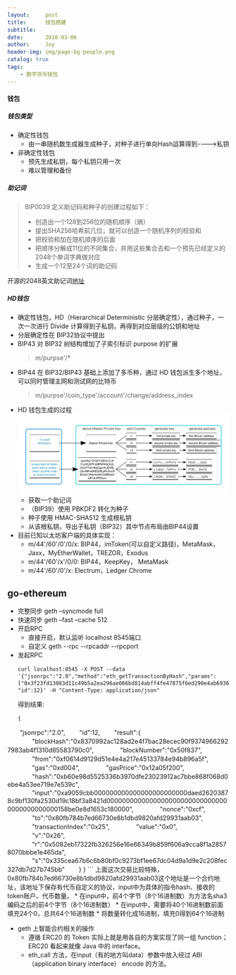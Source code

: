 ```yaml
---
layout:     post
title:      钱包搭建
subtitle:   
date:       2018-03-06
author:     Joy
header-img: img/page-bg-people.png
catalog: true
tags:
    - 数字货币钱包
---
```


#### 钱包
##### 钱包类型
* 确定性钱包
	* 由一串随机数生成器生成种子，对种子进行单向Hash运算得到---->私钥
* 非确定性钱包
	* 预先生成私钥，每个私钥只用一次
	* 难以管理和备份

##### 助记词
> BIP0039 定义助记码和种子的创建过程如下：
>
> * 创造出一个128到256位的随机顺序（熵）
> * 提出SHA256哈希前几位，就可以创造一个随机序列的校验和
> * 把校验和加在随机顺序的后面
> * 把顺序分解成11位的不同集合，并用这些集合去和一个预先已经定义的2048个单词字典做对应
> * 生成一个12至24个词的助记码

开源的2048英文助记词[地址](https://github.com/bitcoin/bips/blob/master/bip-0039/english.txt)

##### HD钱包
* 确定性钱包，HD（Hierarchical Deterministic 分层确定性），通过种子，一次一次进行 Divide 计算得到子私钥，再得到对应层级的公钥和地址
* 分层确定性在 BIP32协议中提出
* BIP43 对 BIP32 树结构增加了子索引标识 purpose 的扩展
	> m/purpse'/*
* BIP44 在 BIP32/BIP43 基础上添加了多币种，通过 HD 钱包派生多个地址，可以同时管理主网和测试网的比特币
	> m/purpse'/coin_type'/account'/change/address_index
* HD 钱包生成的过程
![img](/img/guide.jpg)
	* 获取一个助记词
	* （BIP39）使用 PBKDF2 转化为种子
	* 种子使用 HMAC-SHA512 生成根私钥
	* 从该根私钥，导出子私钥（BIP32）其中节点布局由BIP44设置
* 目前已知以太坊客户端的具体实现：
	* m/44'/60'/0'/0/x: BIP44，imToken(可以自定义路径)，MetaMask，Jaxx，MyEtherWallet，TREZOR，Exodus
	* m/44'/60'/x'/0/0: BIP44，KeepKey， MetaMask
	* m/44'/60'/0'/x: Electrum，Ledger Chrome 

## go-ethereum
* 完整同步  geth –syncmode full
* 快速同步  geth –fast –cache 512
* 开启RPC
	* 直接开启，默认监听 localhost 8545端口
	* 自定义 geth --rpc --rpcaddr <ip> --rpcport <portnumber> 
* 发起RPC 
	```
	curl localhost:8545 -X POST --data '{"jsonrpc":"2.0","method":"eth_getTransactionByHash","params":["0x3f23fd13083d11c49b5a2ea296ae066bd814abff4fe47875f6ed290e4ab6936f"], "id":12}' -H "Content-Type: application/json"
	```
	得到结果:
	```
	{
　　"jsonrpc":"2.0",
　　"id":12,
　　"result":{
　　　　"blockHash":"0x8370992ac128ad2e4f7bac28ecec90f93749662927983ab4f1310d85583790c0",
　　　　"blockNumber":"0x50f837",
　　　　"from":"0xf0614d9129d51e4e4a217e45133784e94b896a5f",
　　　　"gas":"0xd004",
　　　　"gasPrice":"0x12a05f200",
　　　　"hash":"0xb60e98d5525336b3970dfe23023912ac7bbe868f068d0ebe4a53ee719e7e539c",
　　　　"input":"0xa9059cbb000000000000000000000000daed26203878c9bf130fa2530d19c18bf3a8421d00000000000000000000000000000000000000000000158be0e8d1653c180000",
　　　　"nonce":"0xcf",
　　　　"to":"0x80fb784b7ed66730e8b1dbd9820afd29931aab03",
　　　　"transactionIndex":"0x25",
　　　　"value":"0x0",
　　　　"v":"0x26",
　　　　"r":"0x5082eb17322fb326256e16e66349b859f606a9cca8f1a28578070bbbe1e465da",
　　　　"s":"0x335cea67b6c6b80bf0c9273bf1ee67dc04d9a1d9e2c208fec327db7d27b745bb"
　　}
}
	```
	上面这次交易比较特殊，0x80fb784b7ed66730e8b1dbd9820afd29931aab03这个地址是一个合约地址，该地址下保存有代币自定义的协议，input中为具体的指令hash、接收的token账户、代币数量。
	* 在input中，前4个字节（8个16进制数）为方法名sha3编码之后的前4个字节（8个16进制数）
	* 在input中，需要将40个16进制数前面填充24个0，总共64个16进制数
	* 将数量转化成16进制，填充0得到64个16进制
* geth 上智能合约相关的操作
	* 遵循 ERC20 的 Token 实际上就是用各自的方案实现了同一组 function；ERC20 看起来就像 Java 中的 interface。
	* eth_call 方法，在input（有的地方叫data）参数中放入经过 ABI（application binary interface） encode 的方法。


